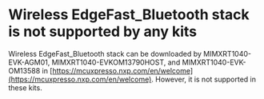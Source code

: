 # Wireless EdgeFast\_Bluetooth stack is not supported by any kits

Wireless EdgeFast_Bluetooth stack can be downloaded by MIMXRT1040-EVK-AGM01, MIMXRT1040-EVKOM13790HOST, and MIMXRT1040-EVK-OM13588 in [https://mcuxpresso.nxp.com/en/welcome](https://mcuxpresso.nxp.com/en/welcome). However, it is not supported in these kits.

